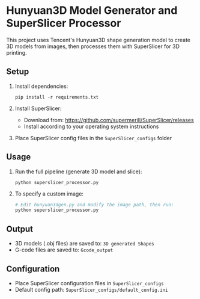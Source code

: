 # Hunyuan3D Model Generator and SuperSlicer Processor

This project uses Tencent's Hunyuan3D shape generation model to create 3D models from images, then processes them with SuperSlicer for 3D printing.

## Setup

1. Install dependencies:
   ```
   pip install -r requirements.txt
   ```

2. Install SuperSlicer:
   - Download from: https://github.com/supermerill/SuperSlicer/releases
   - Install according to your operating system instructions

3. Place SuperSlicer config files in the `SuperSlicer_configs` folder

## Usage

1. Run the full pipeline (generate 3D model and slice):
   ```
   python superslicer_processor.py
   ```

2. To specify a custom image:
   ```python
   # Edit hunyuan3dgen.py and modify the image path, then run:
   python superslicer_processor.py
   ```

## Output

- 3D models (.obj files) are saved to: `3D generated Shapes`
- G-code files are saved to: `Gcode_output`

## Configuration

- Place SuperSlicer configuration files in `SuperSlicer_configs`
- Default config path: `SuperSlicer_configs/default_config.ini`